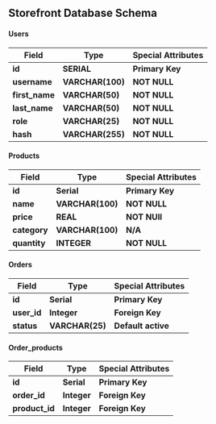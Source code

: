 ## Storefront Database Schema

#### Users

| Field         | Type             | Special Attributes |
| ------------- | ---------------- | ------------------ |
| **id**        | **SERIAL**       | **Primary Key**    |
| **username**  | **VARCHAR(100)** | **NOT NULL**       |
| **first_name**| **VARCHAR(50)**  | **NOT NULL**       |
| **last_name** | **VARCHAR(50)**  | **NOT NULL**       |
| **role**      | **VARCHAR(25)**  | **NOT NULL**       |
| **hash**      | **VARCHAR(255)** | **NOT NULL**       |

#### Products

| Field        | Type             | Special Attributes |
| --------     | ---------------- | ------------------ |
| **id**       | **Serial**       | **Primary Key**    |
| **name**     | **VARCHAR(100)** | **NOT NULL**       |
| **price**    | **REAL**         | **NOT NUll**       |
| **category** | **VARCHAR(100)** | **N/A**            |
| **quantity** | **INTEGER**      | **NOT NULL**       |

#### Orders

| Field       | Type             | Special Attributes |
| ---------   | ---------------- | ------------------ |
| **id**      | **Serial**       | **Primary Key**    |
| **user_id** | **Integer**      | **Foreign Key**    |
| **status**  | **VARCHAR(25)**  | **Default active** |

#### Order_products

| Field          | Type        | Special Attributes |
| -------------- | ----------- | ------------------ |
| **id**         | **Serial**  | **Primary Key**    |
| **order_id**   | **Integer** | **Foreign Key**    |
| **product_id** | **Integer** | **Foreign Key**    |